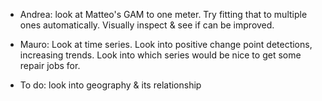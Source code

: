 - Andrea: look at Matteo's GAM to one meter. Try fitting that to multiple ones automatically. Visually inspect & see if can be improved.
- Mauro: Look at time series. Look into positive change point detections, increasing trends. Look into which series would be nice to get some repair jobs for.

- To do: look into geography & its relationship